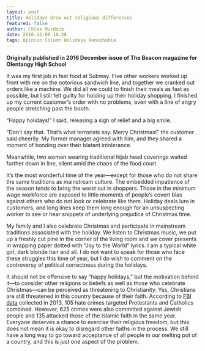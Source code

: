 ```yaml
---
layout: post
title: Holidays draw out religious differences
featured: false
author: Chloe Murdock
date: 2016-12-09 16:28
tags: Opinion Column Holidays Xenophobia
---
```


**Originally published in 2016 December issue of The Beacon magazine for Olentangy High School**

It was my first job in fast food at Subway. Five other workers worked up front with me on the notorious sandwich line, and together we cranked out orders like a machine. We did all we could to finish their meals as fast as possible, but I still felt guilty for holding up their holiday shopping. I finished up my current customer’s order with no problems, even with a line of angry people stretching past the booth.

“Happy holidays!” I said, releasing a sigh of relief and a big smile.

“Don’t say that. That’s what terrorists say. Merry Christmas!” the customer said cheerily. My former manager agreed with him, and they shared a moment of bonding over their blatant intolerance.

Meanwhile, two women wearing traditional hijab head coverings waited further down in line, silent amid the chaos of the food court.

It’s the most wonderful time of the year—except for those who do not share the same traditions as mainstream culture. The embedded impatience of the season tends to bring the worst out in shoppers. Those in the minimum wage workforce are exposed to little moments of people’s covert bias against others who do not look or celebrate like them. Holiday deals lure in customers, and long lines keep them long enough for an unsuspecting worker to see or hear snippets of underlying prejudice of Christmas time.

My family and I also celebrate Christmas and participate in mainstream traditions associated with the holiday. We listen to Christmas music, we put up a freshly cut pine in the corner of the living room and we cover presents in wrapping paper dotted with “Joy to the World” lyrics. I am a typical white girl, dark blonde hair and all. I do not want to speak for those who face these struggles this time of year, but I do wish to comment on the controversy of political correctness during the holidays.

It should not be offensive to say “happy holidays,” but the motivation behind it—to consider other religions or beliefs as well as those who celebrate Christmas—can be perceived as threatening to Christianity. Yes, Christians are still threatened in this country because of their faith. According to [FBI data](https://ucr.fbi.gov/hate-crime/2013/topic-pages/victims/victims_final) collected in 2013, 105 hate crimes targeted Protestants and Catholics combined. However, 625 crimes were also committed against Jewish people and 135 attacked those of the Islamic faith in the same year. Everyone deserves a chance to exercise their religious freedom, but this does not mean it is okay to disregard other faiths in the process. We still have a long way to go toward acceptance of all people in our melting pot of a country, and this is just one aspect of the problem.
